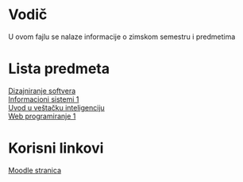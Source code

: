 # Vodič
U ovom fajlu se nalaze informacije o zimskom semestru i predmetima

# Lista predmeta
[Dizajniranje softvera][ds]  
[Informacioni sistemi 1][is1]  
[Uvod u veštačku inteligenciju][uvi]  
[Web programiranje 1][wp1]  


[//]: # ( # Meeting linkovi )

# Korisni linkovi
[Moodle stranica][moodle stranica]



[//]: # (---------------------------------------------------------)

[//]: # (-------------U ovom delu se nalaze reference-------------)

[//]: # (---------------------------------------------------------)



[//]: # ( Lista predmeta reference )

[ds]: ./DS/Vodi%C4%8D_predmet.md#vodi%C4%8D
[is1]: ./IS1/Vodi%C4%8D_predmet.md#vodi%C4%8D
[uvi]: ./UVI/Vodi%C4%8D_predmet.md#vodi%C4%8D
[wp1]: ./WP1/Vodi%C4%8D_predmet.md#vodi%C4%8D

[//]: # ( Meeting reference )

[meeting-{skracenica_naziva_predmeta}-p]: place.holder

[meeting-{skracenica_naziva_predmeta}-v]: place.holder



[//]: # ( Korisni linkovi reference )

[moodle stranica]: https://imi.pmf.kg.ac.rs/moodle/course/index.php?categoryid=99
